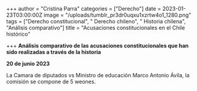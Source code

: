 +++
author = "Cristina Parra"
categories = ["Derecho"]
date = 2023-01-23T03:00:00Z
image = "/uploads/tumblr_pr3dr0uqxu1xzrtw4o1_1280.png"
tags = ["Derecho constitucional", " Derecho chileno", " Historia chilena", "Análisis comparativo"]
title = "Acusaciones constitucionales en el Chile histórico"

+++
**Análisis comparativo de las acusaciones constitucionales que han sido realizadas a través de la historia**


**20 de junio 2023**

La Camara de diputados vs Ministro de educación Marco Antonio Ávila, la comisión se compone de 5 weones. 


